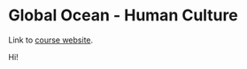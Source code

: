 # Global Ocean - Human Culture

Link to [course website](http://globalocean-humanculture.webflow.io/).

Hi!
